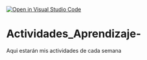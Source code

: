 [![Open in Visual Studio Code](https://classroom.github.com/assets/open-in-vscode-c66648af7eb3fe8bc4f294546bfd86ef473780cde1dea487d3c4ff354943c9ae.svg)](https://classroom.github.com/online_ide?assignment_repo_id=8499592&assignment_repo_type=AssignmentRepo)
# Actividades_Aprendizaje-
Aqui estarán mis actividades de cada semana
